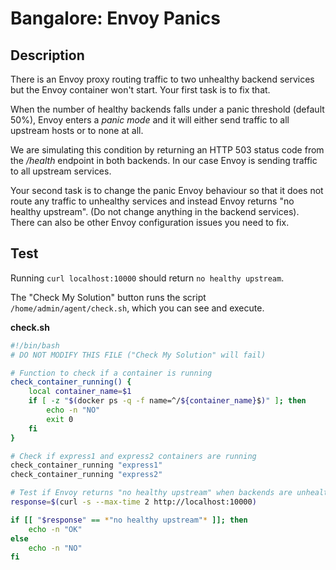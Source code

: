 # Bangalore: Envoy Panics

## Description

There is an Envoy proxy routing traffic to two unhealthy backend services but the Envoy container won't start. Your first task is to fix that.  

When the number of healthy backends falls under a panic threshold (default 50%), Envoy enters a _panic mode_ and it will either send traffic to all upstream hosts or to none at all.    

We are simulating this condition by returning an HTTP 503 status code from the _/health_ endpoint in both backends. In our case Envoy is sending traffic to all upstream services.  

Your second task is to change the panic Envoy behaviour so that it does not route any traffic to unhealthy services and instead Envoy returns "no healthy upstream". (Do not change anything in the backend services). There can also be other Envoy configuration issues you need to fix.


## Test

Running `curl localhost:10000` should return `no healthy upstream`.  

The "Check My Solution" button runs the script `/home/admin/agent/check.sh`, which you can see and execute.  

**check.sh**

```bash
#!/bin/bash
# DO NOT MODIFY THIS FILE ("Check My Solution" will fail)

# Function to check if a container is running
check_container_running() {
    local container_name=$1
    if [ -z "$(docker ps -q -f name=^/${container_name}$)" ]; then
        echo -n "NO"
        exit 0
    fi
}

# Check if express1 and express2 containers are running
check_container_running "express1"
check_container_running "express2"

# Test if Envoy returns "no healthy upstream" when backends are unhealthy
response=$(curl -s --max-time 2 http://localhost:10000)

if [[ "$response" == *"no healthy upstream"* ]]; then
    echo -n "OK"
else
    echo -n "NO"
fi
```
